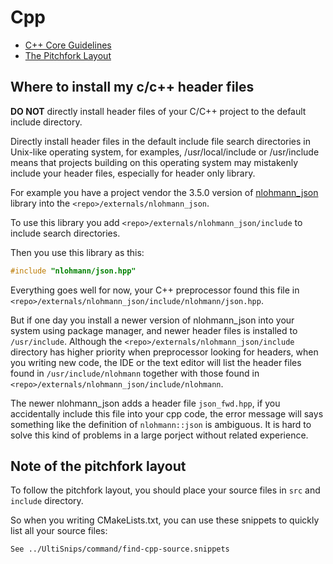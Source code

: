 # Cpp

- [C++ Core Guidelines](https://isocpp.github.io/CppCoreGuidelines/CppCoreGuidelines)
- [The Pitchfork Layout](https://blog.black-desk.cn/pages/pintchfork-layout.html)

## Where to install my c/c++ header files

**DO NOT** directly install header files of your C/C++ project to
the default include directory.

Directly install header files in the default include file search directories
in Unix-like operating system,
for examples, /usr/local/include or /usr/include
means that projects building on this operating system may
mistakenly include your header files,
especially for header only library.

For example you have a project vendor the 3.5.0 version of
[nlohmann_json](https://github.com/nlohmann/json) library
into the `<repo>/externals/nlohmann_json`.

To use this library you add `<repo>/externals/nlohmann_json/include`
to include search directories.

Then you use this library as this:

```cpp
#include "nlohmann/json.hpp"
```

Everything goes well for now, your C++ preprocessor found this file in
`<repo>/externals/nlohmann_json/include/nlohmann/json.hpp`.

But if one day you install a newer version of nlohmann_json into your system
using package manager,
and newer header files is installed to `/usr/include`.
Although the `<repo>/externals/nlohmann_json/include` directory
has higher priority when preprocessor looking for headers,
when you writing new code, the IDE or the text editor will
list the header files found in `/usr/include/nlohmann` together with
those found in `<repo>/externals/nlohmann_json/include/nlohmann`.

The newer nlohmann_json adds a header file `json_fwd.hpp`,
if you accidentally include this file into your cpp code,
the error message will says something like
the definition of `nlohmann::json` is ambiguous.
It is hard to solve this kind of problems in a large porject
without related experience.

## Note of the pitchfork layout

To follow the pitchfork layout, you should place your source files
in `src` and `include` directory.

So when you writing CMakeLists.txt,
you can use these snippets to quickly list all your source files:

```snippets {include=../UltiSnips/command/find-cpp-source.snippets}
See ../UltiSnips/command/find-cpp-source.snippets
```

